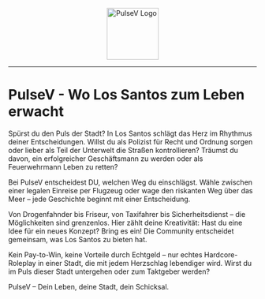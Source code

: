 <!-- Replace with your project's logo or a relevant image -->
<p align="center">
  <img src="https://avatars.githubusercontent.com/u/203359511?s=100&v=4" width="105" height="105" alt="PulseV Logo">
</p>

---

# PulseV - Wo Los Santos zum Leben erwacht

Spürst du den Puls der Stadt? In Los Santos schlägt das Herz im Rhythmus deiner Entscheidungen. Willst du als Polizist für Recht und Ordnung sorgen oder lieber als Teil der Unterwelt die Straßen kontrollieren? Träumst du davon, ein erfolgreicher Geschäftsmann zu werden oder als Feuerwehrmann Leben zu retten?

Bei PulseV entscheidest DU, welchen Weg du einschlägst. Wähle zwischen einer legalen Einreise per Flugzeug oder wage den riskanten Weg über das Meer – jede Geschichte beginnt mit einer Entscheidung.

Von Drogenfahnder bis Friseur, von Taxifahrer bis Sicherheitsdienst – die Möglichkeiten sind grenzenlos. Hier zählt deine Kreativität: Hast du eine Idee für ein neues Konzept? Bring es ein! Die Community entscheidet gemeinsam, was Los Santos zu bieten hat.

Kein Pay-to-Win, keine Vorteile durch Echtgeld – nur echtes Hardcore-Roleplay in einer Stadt, die mit jedem Herzschlag lebendiger wird. Wirst du im Puls dieser Stadt untergehen oder zum Taktgeber werden?

PulseV – Dein Leben, deine Stadt, dein Schicksal.
